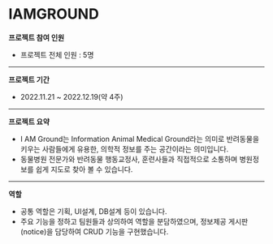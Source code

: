 # IAMGROUND

**프로젝트 참여 인원**
- 프로젝트 전체 인원 : 5명
---
**프로젝트 기간**
- 2022.11.21 ~ 2022.12.19(약 4주)
---
**프로젝트 요약**
- I AM Ground는 Information Animal Medical
Ground라는 의미로 반려동물을 키우는
사람들에게 유용한, 의학적 정보를 주는
공간이라는 의미입니다.
- 동물병원 전문가와 반려동물 행동교정사, 
훈련사들과 직접적으로 소통하며 병원정보를
쉽게 지도로 찾아 볼 수 있습니다.
---
**역할**
- 공통 역할은 기획, UI설계, DB설계 등이 있습니다.
- 주요 기능을 정하고 팀원들과 상의하여 역할을
분담하였으며, 정보제공 게시판(notice)을 담당하여 CRUD 
기능을 구현했습니다.

